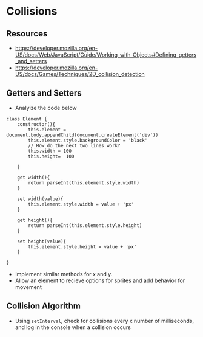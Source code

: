 # Collisions

## Resources
* https://developer.mozilla.org/en-US/docs/Web/JavaScript/Guide/Working_with_Objects#Defining_getters_and_setters
* https://developer.mozilla.org/en-US/docs/Games/Techniques/2D_collision_detection

## Getters and Setters

* Analyize the code below
```
class Element {
    constructor(){
        this.element = document.body.appendChild(document.createElement('div'))
        this.element.style.backgroundColor = 'black'
        // How do the next two lines work?
        this.width = 100
        this.height=  100

    }

    get width(){
        return parseInt(this.element.style.width)
    }

    set width(value){
        this.element.style.width = value + 'px'
    }

    get height(){
        return parseInt(this.element.style.height)
    }

    set height(value){
        this.element.style.height = value + 'px'
    }

}
```

* Implement similar methods for x and y.
* Allow an element to recieve options for sprites and add behavior for movement

## Collision Algorithm 
* Using `setInterval`, check for collisions every x number of milliseconds, and log in the console when a collision occurs